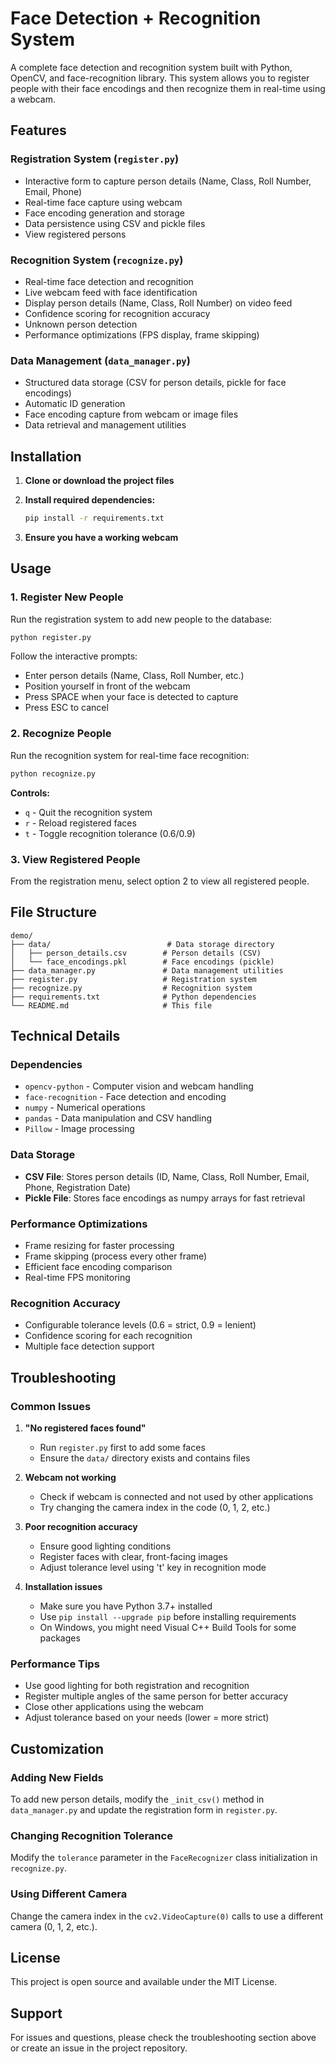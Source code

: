 # Face Detection + Recognition System

A complete face detection and recognition system built with Python, OpenCV, and face-recognition library. This system allows you to register people with their face encodings and then recognize them in real-time using a webcam.

## Features

### Registration System (`register.py`)
- Interactive form to capture person details (Name, Class, Roll Number, Email, Phone)
- Real-time face capture using webcam
- Face encoding generation and storage
- Data persistence using CSV and pickle files
- View registered persons

### Recognition System (`recognize.py`)
- Real-time face detection and recognition
- Live webcam feed with face identification
- Display person details (Name, Class, Roll Number) on video feed
- Confidence scoring for recognition accuracy
- Unknown person detection
- Performance optimizations (FPS display, frame skipping)

### Data Management (`data_manager.py`)
- Structured data storage (CSV for person details, pickle for face encodings)
- Automatic ID generation
- Face encoding capture from webcam or image files
- Data retrieval and management utilities

## Installation

1. **Clone or download the project files**

2. **Install required dependencies:**
   ```bash
   pip install -r requirements.txt
   ```

3. **Ensure you have a working webcam**

## Usage

### 1. Register New People

Run the registration system to add new people to the database:

```bash
python register.py
```

Follow the interactive prompts:
- Enter person details (Name, Class, Roll Number, etc.)
- Position yourself in front of the webcam
- Press SPACE when your face is detected to capture
- Press ESC to cancel

### 2. Recognize People

Run the recognition system for real-time face recognition:

```bash
python recognize.py
```

**Controls:**
- `q` - Quit the recognition system
- `r` - Reload registered faces
- `t` - Toggle recognition tolerance (0.6/0.9)

### 3. View Registered People

From the registration menu, select option 2 to view all registered people.

## File Structure

```
demo/
├── data/                          # Data storage directory
│   ├── person_details.csv        # Person details (CSV)
│   └── face_encodings.pkl        # Face encodings (pickle)
├── data_manager.py               # Data management utilities
├── register.py                   # Registration system
├── recognize.py                  # Recognition system
├── requirements.txt              # Python dependencies
└── README.md                     # This file
```

## Technical Details

### Dependencies
- `opencv-python` - Computer vision and webcam handling
- `face-recognition` - Face detection and encoding
- `numpy` - Numerical operations
- `pandas` - Data manipulation and CSV handling
- `Pillow` - Image processing

### Data Storage
- **CSV File**: Stores person details (ID, Name, Class, Roll Number, Email, Phone, Registration Date)
- **Pickle File**: Stores face encodings as numpy arrays for fast retrieval

### Performance Optimizations
- Frame resizing for faster processing
- Frame skipping (process every other frame)
- Efficient face encoding comparison
- Real-time FPS monitoring

### Recognition Accuracy
- Configurable tolerance levels (0.6 = strict, 0.9 = lenient)
- Confidence scoring for each recognition
- Multiple face detection support

## Troubleshooting

### Common Issues

1. **"No registered faces found"**
   - Run `register.py` first to add some faces
   - Ensure the `data/` directory exists and contains files

2. **Webcam not working**
   - Check if webcam is connected and not used by other applications
   - Try changing the camera index in the code (0, 1, 2, etc.)

3. **Poor recognition accuracy**
   - Ensure good lighting conditions
   - Register faces with clear, front-facing images
   - Adjust tolerance level using 't' key in recognition mode

4. **Installation issues**
   - Make sure you have Python 3.7+ installed
   - Use `pip install --upgrade pip` before installing requirements
   - On Windows, you might need Visual C++ Build Tools for some packages

### Performance Tips

- Use good lighting for both registration and recognition
- Register multiple angles of the same person for better accuracy
- Close other applications using the webcam
- Adjust tolerance based on your needs (lower = more strict)

## Customization

### Adding New Fields
To add new person details, modify the `_init_csv()` method in `data_manager.py` and update the registration form in `register.py`.

### Changing Recognition Tolerance
Modify the `tolerance` parameter in the `FaceRecognizer` class initialization in `recognize.py`.

### Using Different Camera
Change the camera index in the `cv2.VideoCapture(0)` calls to use a different camera (0, 1, 2, etc.).

## License

This project is open source and available under the MIT License.

## Support

For issues and questions, please check the troubleshooting section above or create an issue in the project repository.

